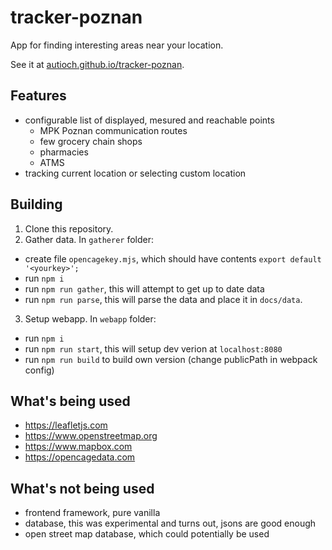 # tracker-poznan

App for finding interesting areas near your location.

See it at [autioch.github.io/tracker-poznan](https://autioch.github.io/tracker-poznan).

## Features
- configurable list of displayed, mesured and reachable points
  - MPK Poznan communication routes
  - few grocery chain shops
  - pharmacies
  - ATMS
- tracking current location or selecting custom location

## Building
1. Clone this repository.
2. Gather data. In `gatherer` folder:
  - create file `opencagekey.mjs`, which should have contents `export default '<yourkey>';`
  - run `npm i`
  - run `npm run gather`, this will attempt to get up to date data
  - run `npm run parse`, this will parse the data and place it in `docs/data`.
3. Setup webapp. In `webapp` folder:
  - run `npm i`
  - run `npm run start`, this will setup dev verion at `localhost:8080`
  - run `npm run build` to build own version (change publicPath in webpack config)

## What's being used
- https://leafletjs.com
- https://www.openstreetmap.org
- https://www.mapbox.com
- https://opencagedata.com

## What's not being used
- frontend framework, pure vanilla
- database, this was experimental and turns out, jsons are good enough
- open street map database, which could potentially be used
